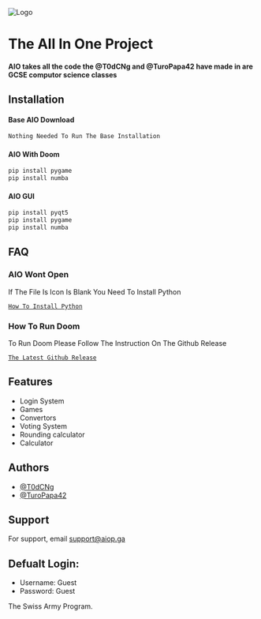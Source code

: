 
![Logo](https://aio-backup-ww1aiopga.oliverboucher.repl.co/AIO_files/400_filter_nobg_627ceeb844523.jpg)


# The All In One Project

#### AIO takes all the code the @T0dCNg and @TuroPapa42 have made in are GCSE computor science classes

## Installation

#### Base AIO Download
```bash
Nothing Needed To Run The Base Installation
```

#### AIO With Doom
```bash
pip install pygame
pip install numba
```

#### AIO GUI
```bash
pip install pyqt5
pip install pygame
pip install numba
``` 
## FAQ

### AIO Wont Open
If The File Is Icon Is Blank You Need To Install Python

[`How To Install Python`](https://studyopedia.com/python3/install-python-on-windows-10/#:~:text=08%20Oct%20How%20to%20Install%20Python%203.9%20on,the%20TV%27s%20watch%20history%20and%20influence%20TV%20recommendations.)

### How To Run Doom
To Run Doom Please Follow The Instruction On The Github Release

[`The Latest Github Release`](https://github.com/T0dCNg/The-All-In-One-Project/releases/latest)


## Features

- Login System
- Games
- Convertors
- Voting System
- Rounding calculator
- Calculator


## Authors

- [@T0dCNg](https://www.github.com/T0dCNg)
- [@TuroPapa42](https://www.github.com/TuroPapa42)


## Support

For support, email support@aiop.ga

## Defualt Login:
- Username: Guest
- Password: Guest

The Swiss Army Program.

